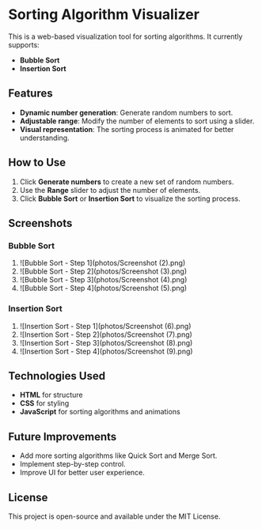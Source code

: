 # Sorting Algorithm Visualizer

This is a web-based visualization tool for sorting algorithms. It currently supports:

- **Bubble Sort**
- **Insertion Sort**

## Features

- **Dynamic number generation**: Generate random numbers to sort.
- **Adjustable range**: Modify the number of elements to sort using a slider.
- **Visual representation**: The sorting process is animated for better understanding.

## How to Use

1. Click **Generate numbers** to create a new set of random numbers.
2. Use the **Range** slider to adjust the number of elements.
3. Click **Bubble Sort** or **Insertion Sort** to visualize the sorting process.

## Screenshots

### Bubble Sort

1. ![Bubble Sort - Step 1](photos/Screenshot (2).png)
2. ![Bubble Sort - Step 2](photos/Screenshot (3).png)
3. ![Bubble Sort - Step 3](photos/Screenshot (4).png)
4. ![Bubble Sort - Step 4](photos/Screenshot (5).png)

### Insertion Sort

1. ![Insertion Sort - Step 1](photos/Screenshot (6).png)
2. ![Insertion Sort - Step 2](photos/Screenshot (7).png)
3. ![Insertion Sort - Step 3](photos/Screenshot (8).png)
4. ![Insertion Sort - Step 4](photos/Screenshot (9).png)

## Technologies Used

- **HTML** for structure
- **CSS** for styling
- **JavaScript** for sorting algorithms and animations

## Future Improvements

- Add more sorting algorithms like Quick Sort and Merge Sort.
- Implement step-by-step control.
- Improve UI for better user experience.

## License

This project is open-source and available under the MIT License.

